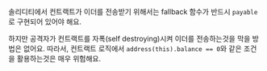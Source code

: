 솔리디티에서 컨트랙트가 이더를 전송받기 위해서는 fallback 함수가 반드시 `payable`로 구현되어 있어야 해요.

하지만 공격자가 컨트랙트를 자폭(self destroying)시켜 이더를 전송하는것을 막을 방법은 없어요. 따라서, 컨트랙트 로직에서 `address(this).balance == 0`와 같은 조건을 활용하는것은 매우 위험해요.
